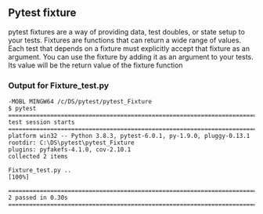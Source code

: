 ## Pytest fixture
pytest fixtures are a way of providing data, test doubles, or state setup to your tests. 
Fixtures are functions that can return a wide range of values.
Each test that depends on a fixture must explicitly accept that fixture as an argument.
You can use the fixture by adding it as an argument to your tests.
Its value will be the return value of the fixture function

### Output for Fixture_test.py
```
-MOBL MINGW64 /c/DS/pytest/pytest_Fixture
$ pytest
==================================================================================================== test session starts =====================================================================================================
platform win32 -- Python 3.8.3, pytest-6.0.1, py-1.9.0, pluggy-0.13.1
rootdir: C:\DS\pytest\pytest_Fixture
plugins: pyfakefs-4.1.0, cov-2.10.1
collected 2 items                                                                                                                                                                                                             

Fixture_test.py ..                                                                                                                                                                                                      [100%]

===================================================================================================== 2 passed in 0.30s ======================================================================================================

```
